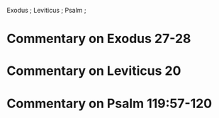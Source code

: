 Exodus ; Leviticus ; Psalm ;
# Commentary on Exodus 27-28

# Commentary on Leviticus 20

# Commentary on Psalm 119:57-120
